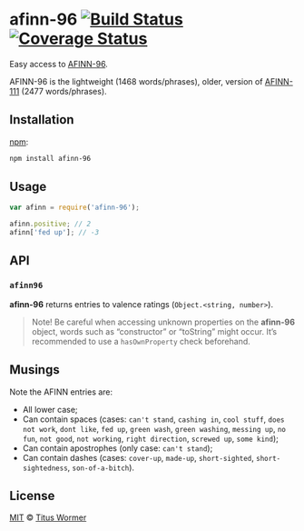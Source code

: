 # afinn-96 [![Build Status][travis-badge]][travis] [![Coverage Status][codecov-badge]][codecov]

Easy access to [AFINN-96][afinn96].

AFINN-96 is the lightweight (1468 words/phrases), older, version of
[AFINN-111][afinn111] (2477 words/phrases).

## Installation

[npm][npm-install]:

```bash
npm install afinn-96
```

## Usage

```js
var afinn = require('afinn-96');

afinn.positive; // 2
afinn['fed up']; // -3
```

## API

### `afinn96`

**afinn-96** returns entries to valence ratings (`Object.<string, number>`).

> Note! Be careful when accessing unknown properties on the
> **afinn-96** object, words such as “constructor” or “toString”
> might occur.  It’s recommended to use a `hasOwnProperty` check
> beforehand.

## Musings

Note the AFINN entries are:

*   All lower case;
*   Can contain spaces (cases: `can't stand`, `cashing in`,
    `cool stuff`, `does not work`, `dont like`, `fed up`, `green wash`,
    `green washing`, `messing up`, `no fun`, `not good`, `not working`,
    `right direction`, `screwed up`, `some kind`);
*   Can contain apostrophes (only case: `can't stand`);
*   Can contain dashes (cases: `cover-up`, `made-up`, `short-sighted`,
    `short-sightedness`, `son-of-a-bitch`).

## License

[MIT][license] © [Titus Wormer][author]

<!-- Definitions -->

[travis-badge]: https://img.shields.io/travis/wooorm/afinn-96.svg

[travis]: https://travis-ci.org/wooorm/afinn-96

[codecov-badge]: https://img.shields.io/codecov/c/github/wooorm/afinn-96.svg

[codecov]: https://codecov.io/github/wooorm/afinn-96

[npm-install]: https://docs.npmjs.com/cli/install

[license]: LICENSE

[author]: http://wooorm.com

[afinn96]: http://www2.imm.dtu.dk/pubdb/views/publication_details.php?id=6010

[afinn111]: https://github.com/wooorm/afinn-111
